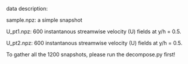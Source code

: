 data description:

sample.npz: a simple snapshot 

U_pt1.npz: 600 instantanous streamwise velocity (U) fields at y/h = 0.5.

U_pt2.npz: 600 instantanous streamwise velocity (U) fields at y/h = 0.5.

To gather all the 1200 snapshots, please run the decompose.py first!